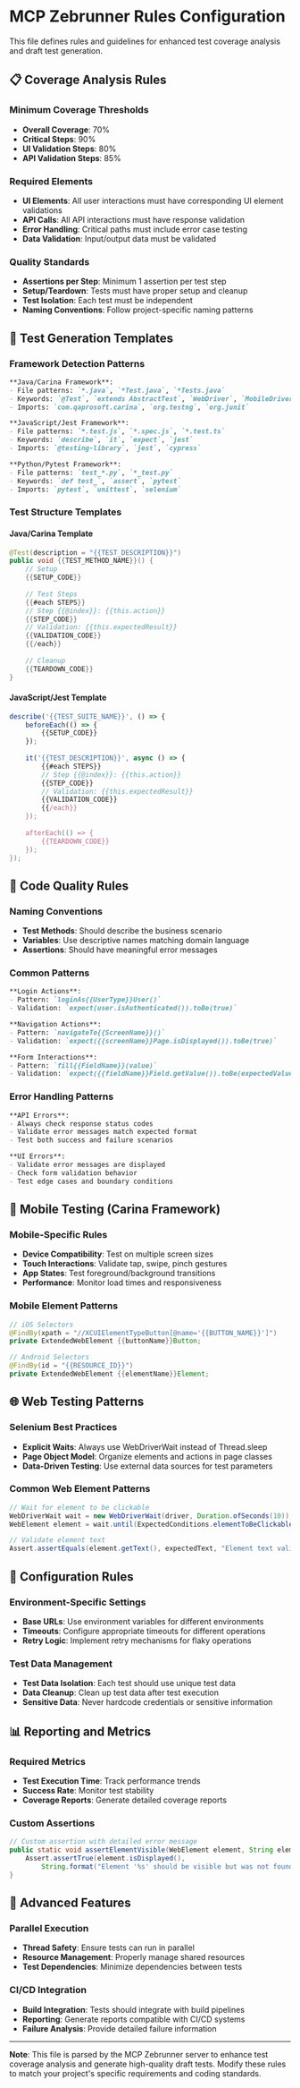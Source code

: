 # MCP Zebrunner Rules Configuration

This file defines rules and guidelines for enhanced test coverage analysis and draft test generation.

## 📋 Coverage Analysis Rules

### Minimum Coverage Thresholds
- **Overall Coverage**: 70%
- **Critical Steps**: 90%
- **UI Validation Steps**: 80%
- **API Validation Steps**: 85%

### Required Elements
- **UI Elements**: All user interactions must have corresponding UI element validations
- **API Calls**: All API interactions must have response validation
- **Error Handling**: Critical paths must include error case testing
- **Data Validation**: Input/output data must be validated

### Quality Standards
- **Assertions per Step**: Minimum 1 assertion per test step
- **Setup/Teardown**: Tests must have proper setup and cleanup
- **Test Isolation**: Each test must be independent
- **Naming Conventions**: Follow project-specific naming patterns

## 🧪 Test Generation Templates

### Framework Detection Patterns
```markdown
**Java/Carina Framework**:
- File patterns: `*.java`, `*Test.java`, `*Tests.java`
- Keywords: `@Test`, `extends AbstractTest`, `WebDriver`, `MobileDriver`
- Imports: `com.qaprosoft.carina`, `org.testng`, `org.junit`

**JavaScript/Jest Framework**:
- File patterns: `*.test.js`, `*.spec.js`, `*.test.ts`
- Keywords: `describe`, `it`, `expect`, `jest`
- Imports: `@testing-library`, `jest`, `cypress`

**Python/Pytest Framework**:
- File patterns: `test_*.py`, `*_test.py`
- Keywords: `def test_`, `assert`, `pytest`
- Imports: `pytest`, `unittest`, `selenium`
```

### Test Structure Templates

#### Java/Carina Template
```java
@Test(description = "{{TEST_DESCRIPTION}}")
public void {{TEST_METHOD_NAME}}() {
    // Setup
    {{SETUP_CODE}}
    
    // Test Steps
    {{#each STEPS}}
    // Step {{@index}}: {{this.action}}
    {{STEP_CODE}}
    // Validation: {{this.expectedResult}}
    {{VALIDATION_CODE}}
    {{/each}}
    
    // Cleanup
    {{TEARDOWN_CODE}}
}
```

#### JavaScript/Jest Template
```javascript
describe('{{TEST_SUITE_NAME}}', () => {
    beforeEach(() => {
        {{SETUP_CODE}}
    });
    
    it('{{TEST_DESCRIPTION}}', async () => {
        {{#each STEPS}}
        // Step {{@index}}: {{this.action}}
        {{STEP_CODE}}
        // Validation: {{this.expectedResult}}
        {{VALIDATION_CODE}}
        {{/each}}
    });
    
    afterEach(() => {
        {{TEARDOWN_CODE}}
    });
});
```

## 🎯 Code Quality Rules

### Naming Conventions
- **Test Methods**: Should describe the business scenario
- **Variables**: Use descriptive names matching domain language
- **Assertions**: Should have meaningful error messages

### Common Patterns
```markdown
**Login Actions**:
- Pattern: `loginAs{{UserType}}User()` 
- Validation: `expect(user.isAuthenticated()).toBe(true)`

**Navigation Actions**:
- Pattern: `navigateTo{{ScreenName}}()`
- Validation: `expect({{screenName}}Page.isDisplayed()).toBe(true)`

**Form Interactions**:
- Pattern: `fill{{FieldName}}(value)`
- Validation: `expect({{fieldName}}Field.getValue()).toBe(expectedValue)`
```

### Error Handling Patterns
```markdown
**API Errors**:
- Always check response status codes
- Validate error messages match expected format
- Test both success and failure scenarios

**UI Errors**:
- Validate error messages are displayed
- Check form validation behavior
- Test edge cases and boundary conditions
```

## 📱 Mobile Testing (Carina Framework)

### Mobile-Specific Rules
- **Device Compatibility**: Test on multiple screen sizes
- **Touch Interactions**: Validate tap, swipe, pinch gestures
- **App States**: Test foreground/background transitions
- **Performance**: Monitor load times and responsiveness

### Mobile Element Patterns
```java
// iOS Selectors
@FindBy(xpath = "//XCUIElementTypeButton[@name='{{BUTTON_NAME}}']")
private ExtendedWebElement {{buttonName}}Button;

// Android Selectors  
@FindBy(id = "{{RESOURCE_ID}}")
private ExtendedWebElement {{elementName}}Element;
```

## 🌐 Web Testing Patterns

### Selenium Best Practices
- **Explicit Waits**: Always use WebDriverWait instead of Thread.sleep
- **Page Object Model**: Organize elements and actions in page classes
- **Data-Driven Testing**: Use external data sources for test parameters

### Common Web Element Patterns
```java
// Wait for element to be clickable
WebDriverWait wait = new WebDriverWait(driver, Duration.ofSeconds(10));
WebElement element = wait.until(ExpectedConditions.elementToBeClickable(locator));

// Validate element text
Assert.assertEquals(element.getText(), expectedText, "Element text validation failed");
```

## 🔧 Configuration Rules

### Environment-Specific Settings
- **Base URLs**: Use environment variables for different environments
- **Timeouts**: Configure appropriate timeouts for different operations
- **Retry Logic**: Implement retry mechanisms for flaky operations

### Test Data Management
- **Test Data Isolation**: Each test should use unique test data
- **Data Cleanup**: Clean up test data after test execution
- **Sensitive Data**: Never hardcode credentials or sensitive information

## 📊 Reporting and Metrics

### Required Metrics
- **Test Execution Time**: Track performance trends
- **Success Rate**: Monitor test stability
- **Coverage Reports**: Generate detailed coverage reports

### Custom Assertions
```java
// Custom assertion with detailed error message
public static void assertElementVisible(WebElement element, String elementName) {
    Assert.assertTrue(element.isDisplayed(), 
        String.format("Element '%s' should be visible but was not found", elementName));
}
```

## 🚀 Advanced Features

### Parallel Execution
- **Thread Safety**: Ensure tests can run in parallel
- **Resource Management**: Properly manage shared resources
- **Test Dependencies**: Minimize dependencies between tests

### CI/CD Integration
- **Build Integration**: Tests should integrate with build pipelines
- **Reporting**: Generate reports compatible with CI/CD systems
- **Failure Analysis**: Provide detailed failure information

---

**Note**: This file is parsed by the MCP Zebrunner server to enhance test coverage analysis and generate high-quality draft tests. Modify these rules to match your project's specific requirements and coding standards.
